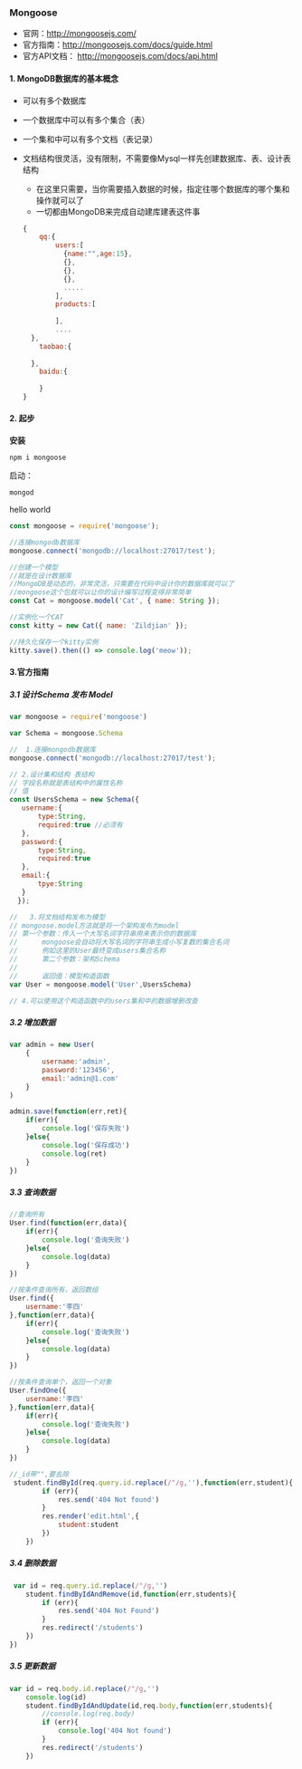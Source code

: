 ### Mongoose

- 官网：http://mongoosejs.com/
- 官方指南：http://mongoosejs.com/docs/guide.html
- 官方API文档： http://mongoosejs.com/docs/api.html

#### 1. MongoDB数据库的基本概念

- 可以有多个数据库

- 一个数据库中可以有多个集合（表）

- 一个集和中可以有多个文档（表记录）

- 文档结构很灵活，没有限制，不需要像Mysql一样先创建数据库、表、设计表结构

  - 在这里只需要，当你需要插入数据的时候，指定往哪个数据库的哪个集和操作就可以了
  - 一切都由MongoDB来完成自动建库建表这件事

  ```js
  {
      qq:{
          users:[
            {name:"",age:15},  
            {},
            {},
            {},
            .....
          ],
          products:[
              
          ],
          ....
  	},
      taobao:{
          
  	},
      baidu:{
          
      }
  }
  ```

#### 2. 起步

**安装**

```shell
npm i mongoose
```

启动：

```she
mongod
```

hello world

```js
const mongoose = require('mongoose');

//连接mongodb数据库
mongoose.connect('mongodb://localhost:27017/test');

//创建一个模型
//就是在设计数据库
//MongoDB是动态的，非常灵活，只需要在代码中设计你的数据库就可以了
//mongoose这个包就可以让你的设计编写过程变得非常简单
const Cat = mongoose.model('Cat', { name: String });

//实例化一个CAT
const kitty = new Cat({ name: 'Zildjian' });

//持久化保存一个kitty实例
kitty.save().then(() => console.log('meow'));
```

#### 3.官方指南

##### 3.1 设计Schema 发布 Model

```js
var mongoose = require('mongoose')

var Schema = mongoose.Schema

//  1.连接mongodb数据库
mongoose.connect('mongodb://localhost:27017/test');

// 2.设计集和结构 表结构
// 字段名称就是表结构中的属性名称
// 值
const UsersSchema = new Schema({
   username:{
       type:String,
       required:true //必须有
   },
   password:{
       type:String,
       required:true
   },
   email:{
       tpye:String
   }
  });

//   3.将文档结构发布为模型
// mongoose.model方法就是将一个架构发布为model
// 第一个参数：传入一个大写名词字符串用来表示你的数据库
//      mongoose会自动将大写名词的字符串生成小写复数的集合名词
//      例如这里的User最终变成users集合名称
//      第二个参数：架构Schema
// 
//      返回值：模型构造函数
var User = mongoose.model('User',UsersSchema)

// 4.可以使用这个构造函数中的users集和中的数据增删改查

```

##### 3.2 增加数据

```js
var admin = new User(
    {
        username:'admin',
        password:'123456',
        email:'admin@1.com'
    }
)

admin.save(function(err,ret){
    if(err){
        console.log('保存失败')
    }else{
        console.log('保存成功')
        console.log(ret)
    }
})
```

##### 3.3 查询数据

```js
//查询所有
User.find(function(err,data){
    if(err){
        console.log('查询失败')
    }else{
        console.log(data)
    }
})

//按条件查询所有，返回数组
User.find({
    username:'李四'
},function(err,data){
    if(err){
        console.log('查询失败')
    }else{
        console.log(data)
    }
})

//按条件查询单个，返回一个对象
User.findOne({
    username:'李四'
},function(err,data){
    if(err){
        console.log('查询失败')
    }else{
        console.log(data)
    }
})

//_id带"",要去除
 student.findById(req.query.id.replace(/"/g,''),function(err,student){
        if (err){
            res.send('404 Not found')
        }
        res.render('edit.html',{
            student:student
        })
    })
```

##### 3.4 删除数据

```js
 var id = req.query.id.replace(/"/g,'')
    student.findByIdAndRemove(id,function(err,students){
        if (err){
            res.send('404 Not Found')
        }
        res.redirect('/students')
    })
})
```

##### 3.5 更新数据

```js
var id = req.body.id.replace(/"/g,'')
    console.log(id)
    student.findByIdAndUpdate(id,req.body,function(err,students){
        //console.log(req.body)
        if (err){
            console.log('404 Not found')
        }
        res.redirect('/students')
    })
```

